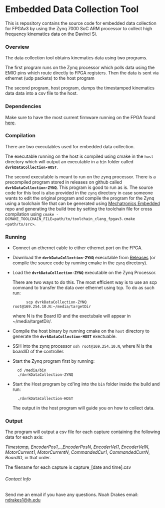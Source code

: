 # Embedded Data Collection Tool

This is repository contains the source code for embedded data collection for FPGAv3 by using the Zynq 7000 SoC ARM processor to collect high frequency kinematics data on the Davinci Si.
### Overview

The data collection tool obtains kinematics data using two programs.

The first program runs on the Zynq processor which polls data using the EMIO pins which route directly to FPGA registers. Then the data is sent via ethernet (udp packets) to the host program 


The second program, host program, dumps the timestamped kinematics data data into a csv file to the host. 

### Dependencies
Make sure to have the most current firmware running on the FPGA found [here](https://github.com/jhu-cisst/mechatronics-firmware/releases/).
### Compilation

There are two executables used for embedded data collection. 

The executable running on the host is compiled using cmake in the `host` directory which will output an executable in a `bin` folder called **`dvrkDataCollection-HOST`**. 

The second executable is meant to run on the zynq processor. There is a precompiled program stored in releases on github called **`dvrkDataCollection-ZYNQ`**. This program is good to run as is. The source code for this tool is also provided in the `zynq` directory in case someone wants to edit the original program and compile the program for the Zynq using a toolchain file that can be generated using [Mechatronics Embedded](https://github.com/jhu-cisst/mechatronics-embedded.git) repo and generating the build tree by setting the toolchain file for cross compilation using 
`cmake -DCMAKE_TOOLCHAIN_FILE=path/to/toolchain_clang_fpgav3.cmake <path/to/src>`. 

### Running

- Connect an ethernet cable to either ethernet port on the FPGA.

- Download the **`dvrkDataCollection-ZYNQ`** executable from [Releases](https://github.com/noahdrakes/dvrkDataCollection/releases/) (or compile the source code by running cmake in the `zynq` directory).

- Load the **`dvrkDataCollection-ZYNQ`** executable on the Zynq Processor. 

    
    There are two ways to do this. The most efficient way is to use an scp command to transfer the data over ethernet using tcp. To do as such run:

            scp dvrkDataCollection-ZYNQ root@169.254.10.N:~/media/targetDir
    where N is the Board ID and the exectubale will appear in ~/media/targetDir/.

- Compile the host binary by running cmake on the `host` directory to generate the **`dvrkDataCollection-HOST`** exectuable.

- SSH into the zynq processor `ssh root@169.254.10.N`, where N is the boardID of the controller.
- Start the Zynq program first by running:

        cd /media/bin
        ./dvrkDataCollection-ZYNQ

- Start the Host program by cd'ing into the `bin` folder inside the build and run:
            
        ./dvrkDataCollection-HOST
  
    The output in the host program will guide you on how to collect data.

### Output

The program will output a csv file for each capture containing the following data for each axis:

*Timestamp,* *EncoderPos1*,..,*EncoderPosN*, *EncoderVel1*, *EncoderVelN*, *MotorCurrent1*, *MotorCurrentN*, *CommandedCur1*, *CommandedCurrN*, *BoardIO*, in that order.

The filename for each capture is capture_[date and time].csv



###### Contact Info
Send me an email if you have any questions.
Noah Drakes
email: ndrakes1@jh.edu

